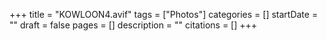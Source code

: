 +++
title = "KOWLOON4.avif"
tags = ["Photos"]
categories = []
startDate = ""
draft = false
pages = []
description = ""
citations = []
+++
